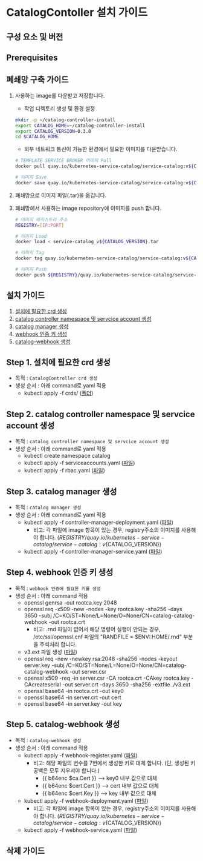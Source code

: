 
# CatalogContoller 설치 가이드

## 구성 요소 및 버전

## Prerequisites

## 폐쇄망 구축 가이드

1. 사용하는 image를 다운받고 저장합니다.

   - 작업 디렉토리 생성 및 환경 설정

   ```bash
   mkdir -p ~/catalog-controller-install
   export CATALOG_HOME=~/catalog-controller-install
   export CATALOG_VERSION=0.3.0
   cd $CATALOG_HOME
   ```

   - 외부 네트워크 통신이 가능한 환경에서 필요한 이미지를 다운받습니다.

   ```bash
   # TEMPLATE SERVICE BROKER 이미지 Pull
   docker pull quay.io/kubernetes-service-catalog/service-catalog:v${CATALOG_VERSION}

   # 이미지 Save
   docker save quay.io/kubernetes-service-catalog/service-catalog:v${CATALOG_VERSION} > service-catalog_v${CATALOG_VERSION}.tar
   ```

2. 폐쇄망으로 이미지 파일(.tar)을 옮깁니다.

3. 폐쇄망에서 사용하는 image repository에 이미지를 push 합니다.

   ```bash
   # 이미지 레지스트리 주소
   REGISTRY=[IP:PORT]

   # 이미지 Load
   docker load < service-catalog_v${CATALOG_VERSION}.tar

   # 이미지 Tag
   docker tag quay.io/kubernetes-service-catalog/service-catalog:v${CATALOG_VERSION} ${REGISTRY}/quay.io/kubernetes-service-catalog/service-catalog:v${CATALOG_VERSION}

   # 이미지 Push
   docker push ${REGISTRY}/quay.io/kubernetes-service-catalog/service-catalog:v${CATALOG_VERSION}
   ```

## 설치 가이드
1. [설치에 필요한 crd 생성](#Step-1-설치에-필요한-crd-생성)
2. [catalog controller namespace 및 servcice account 생성](#Step-2-catalog-controller-namespace-및-servcice-account-생성)
3. [catalog manager 생성](#Step-3-catalog-manager-생성)
4. [webhook 인증 키 생성](#Step-4-webhook-인증-키-생성)
5. [catalog-webhook 생성](#Step-5-catalog-webhook-생성)


## Step 1. 설치에 필요한 crd 생성
- 목적 : `CatalogController crd 생성`
- 생성 순서 : 아래 command로 yaml 적용
    - kubectl apply -f crds/ ([폴더](./manifest/crds)) 

## Step 2. catalog controller namespace 및 servcice account 생성
- 목적 : `catalog controller namespace 및 servcice account 생성`
- 생성 순서 : 아래 command로 yaml 적용
    - kubectl create namespace catalog
    - kubectl apply -f serviceaccounts.yaml ([파일](./manifest/serviceaccounts.yaml))
    - kubectl apply -f rbac.yaml ([파일](./manifest/rbac.yaml))

## Step 3. catalog manager 생성
- 목적 : `catalog manager 생성`
- 생성 순서 : 아래 command로 yaml 적용
    - kubectl apply -f controller-manager-deployment.yaml ([파일](./manifest/controller-manager-deployment.yaml))
        - 비고: 각 파일에 image 항목이 있는 경우, registry주소의 이미지를 사용해야 합니다. (${REGISTRY}/quay.io/kubernetes-service-catalog/service-catalog:v${CATALOG_VERSION})
    - kubectl apply -f controller-manager-service.yaml ([파일](./manifest/controller-manager-service.yaml))

## Step 4. webhook 인증 키 생성
- 목적 : `webhook 인증에 필요한 키를 생성`
- 생성 순서 : 아래 command 적용
    - openssl genrsa -out rootca.key 2048
    - openssl req -x509 -new -nodes -key rootca.key -sha256 -days 3650 -subj /C=KO/ST=None/L=None/O=None/CN=catalog-catalog-webhook -out rootca.crt
        - 비고: .rnd 파일이 없어서 해당 명령어 실행이 안되는 경우, /etc/ssl/openssl.cnf 파일의  "RANDFILE = $ENV::HOME/.rnd" 부분을 주석처리 합니다.
    - v3.ext 파일 생성 ([파일](./manifest/ca/v3.ext))
    - openssl req -new -newkey rsa:2048 -sha256 -nodes -keyout server.key -subj /C=KO/ST=None/L=None/O=None/CN=catalog-catalog-webhook -out server.csr
    - openssl x509 -req -in server.csr -CA rootca.crt -CAkey rootca.key -CAcreateserial -out server.crt -days 3650 -sha256 -extfile ./v3.ext
    - openssl base64 -in rootca.crt -out key0
    - openssl base64 -in server.crt -out cert
    - openssl base64 -in server.key -out key

## Step 5. catalog-webhook 생성
- 목적 : `catalog-webhook 생성`
- 생성 순서 : 아래 command 적용
    - kubectl apply -f webhook-register.yaml ([파일](./manifest/webhook-register.yaml))
        - 비고: 해당 파일의 변수를 7번에서 생성한 키로 대체 합니다. (단, 생성된 키 공백은 모두 지우셔야 합니다.)
            - {{ b64enc $ca.Cert }} --> key0 내부 값으로 대체
            - {{ b64enc $cert.Cert }} --> cert 내부 값으로 대체
            - {{ b64enc $cert.Key }} --> key 내부 값으로 대체
    - kubectl apply -f webhook-deployment.yaml ([파일](./manifest/webhook-deployment.yaml))
        - 비고: 각 파일에 image 항목이 있는 경우, registry주소의 이미지를 사용해야 합니다. (${REGISTRY}/quay.io/kubernetes-service-catalog/service-catalog:v${CATALOG_VERSION})
    - kubectl apply -f webhook-service.yaml ([파일](./manifest/webhook-service.yaml))

## 삭제 가이드